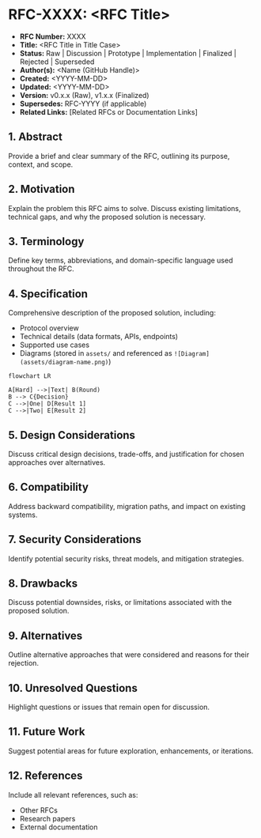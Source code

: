 # RFC-XXXX: \<RFC Title\>

- **RFC Number:** XXXX
- **Title:** \<RFC Title in Title Case\>
- **Status:** Raw | Discussion | Prototype | Implementation | Finalized | Rejected | Superseded
- **Author(s):** \<Name (GitHub Handle)\>
- **Created:** \<YYYY-MM-DD\>
- **Updated:** \<YYYY-MM-DD\>
- **Version:** v0.x.x (Raw), v1.x.x (Finalized)
- **Supersedes:** RFC-YYYY (if applicable)
- **Related Links:** [Related RFCs or Documentation Links]

## 1. Abstract

Provide a brief and clear summary of the RFC, outlining its purpose, context, and scope.

## 2. Motivation

Explain the problem this RFC aims to solve.
Discuss existing limitations, technical gaps, and why the proposed solution is necessary.

## 3. Terminology

Define key terms, abbreviations, and domain-specific language used throughout the RFC.

## 4. Specification

Comprehensive description of the proposed solution, including:

- Protocol overview
- Technical details (data formats, APIs, endpoints)
- Supported use cases
- Diagrams (stored in `assets/` and referenced as `![Diagram](assets/diagram-name.png)`)

```mermaid
flowchart LR

A[Hard] -->|Text| B(Round)
B --> C{Decision}
C -->|One| D[Result 1]
C -->|Two| E[Result 2]
```

## 5. Design Considerations

Discuss critical design decisions, trade-offs, and justification for chosen approaches over alternatives.

## 6. Compatibility

Address backward compatibility, migration paths, and impact on existing systems.

## 7. Security Considerations

Identify potential security risks, threat models, and mitigation strategies.

## 8. Drawbacks

Discuss potential downsides, risks, or limitations associated with the proposed solution.

## 9. Alternatives

Outline alternative approaches that were considered and reasons for their rejection.

## 10. Unresolved Questions

Highlight questions or issues that remain open for discussion.

## 11. Future Work

Suggest potential areas for future exploration, enhancements, or iterations.

## 12. References

Include all relevant references, such as:

- Other RFCs
- Research papers
- External documentation
